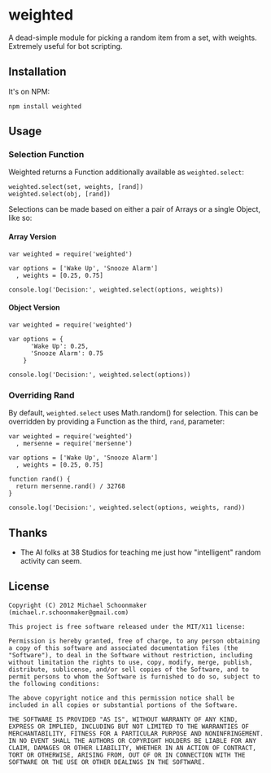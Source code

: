 # weighted

A dead-simple module for picking a random item from a set, with weights. Extremely useful for bot scripting.

## Installation

It's on NPM:

    npm install weighted

## Usage

### Selection Function

Weighted returns a Function additionally available as `weighted.select`:

    weighted.select(set, weights, [rand])
    weighted.select(obj, [rand])

Selections can be made based on either a pair of Arrays or a single Object, like so:

#### Array Version

    var weighted = require('weighted')

    var options = ['Wake Up', 'Snooze Alarm']
      , weights = [0.25, 0.75]

    console.log('Decision:', weighted.select(options, weights))

#### Object Version

    var weighted = require('weighted')

    var options = {
    	  'Wake Up': 0.25,
    	  'Snooze Alarm': 0.75
    	}

    console.log('Decision:', weighted.select(options))

### Overriding Rand

By default, `weighted.select` uses Math.random() for selection. This can be overridden by providing a Function as the third, `rand`, parameter:

    var weighted = require('weighted')
      , mersenne = require('mersenne')

    var options = ['Wake Up', 'Snooze Alarm']
      , weights = [0.25, 0.75]

    function rand() {
      return mersenne.rand() / 32768
    }

    console.log('Decision:', weighted.select(options, weights, rand))

## Thanks

 * The AI folks at 38 Studios for teaching me just how "intelligent" random activity can seem.

## License

    Copyright (C) 2012 Michael Schoonmaker (michael.r.schoonmaker@gmail.com)

    This project is free software released under the MIT/X11 license:

    Permission is hereby granted, free of charge, to any person obtaining a copy of this software and associated documentation files (the "Software"), to deal in the Software without restriction, including without limitation the rights to use, copy, modify, merge, publish, distribute, sublicense, and/or sell copies of the Software, and to permit persons to whom the Software is furnished to do so, subject to the following conditions:

    The above copyright notice and this permission notice shall be included in all copies or substantial portions of the Software.

    THE SOFTWARE IS PROVIDED "AS IS", WITHOUT WARRANTY OF ANY KIND, EXPRESS OR IMPLIED, INCLUDING BUT NOT LIMITED TO THE WARRANTIES OF MERCHANTABILITY, FITNESS FOR A PARTICULAR PURPOSE AND NONINFRINGEMENT. IN NO EVENT SHALL THE AUTHORS OR COPYRIGHT HOLDERS BE LIABLE FOR ANY CLAIM, DAMAGES OR OTHER LIABILITY, WHETHER IN AN ACTION OF CONTRACT, TORT OR OTHERWISE, ARISING FROM, OUT OF OR IN CONNECTION WITH THE SOFTWARE OR THE USE OR OTHER DEALINGS IN THE SOFTWARE.
